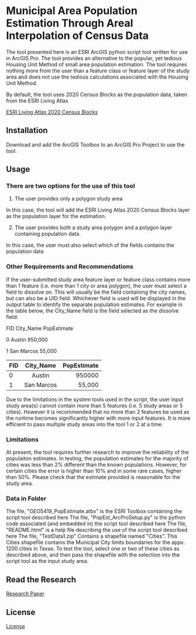 # Municipal Area Population Estimation Through Areal Interpolation of Census Data

The tool presented here is an ESRI ArcGIS python script tool written for use in ArcGIS Pro.
The tool provides an alternative to the popular, yet tedious Housing Unit Method of small area population estimation.  The tool requires nothing more from the user than a feature class or feature layer of the study area
and does not use the tedious calculations associated with the Housing Unit Method.

By default, the tool uses 2020 Census Blocks as the population data, taken from the ESRI Living Atlas 

[ESRI Living Atlas 2020 Census Blocks](https://www.arcgis.com/home/item.html?id=b3642e91b49548f5af772394b0537681#overview)

## Installation

Download and add the ArcGIS Toolbox to an ArcGIS Pro Project to use the tool.



## Usage


### There are two options for the use of this tool

1) The user provides only a polygon study area

In this case, the tool will add the ESRI Living Atlas 2020 Census Blocks layer as the population layer for the estimation.  

2) The user provides both a study area polygon and a polygon layer containing population data.

In this case, the user must also select which of the fields contains the population data

### Other Requirements and Recommendations

If the user-submitted study area feature layer or feature class contains more than 1 feature (i.e. more than 1 city or area polygon), the user must select a field to dissolve on. This will usually be the field containing the city names, but can also be a UID field. Whichever field is used will be displayed in the output table to identify the separate population estimates. For example in the table below, the City_Name field is the field selected as the dissolve field:

FID City_Name PopEstimate

0 Austin  950,000

1 San Marcos  55,000

| FID       | City_Name           | PopEstimate  |
| ------------- |:-------------:| -----:|
| 0     | Austin       | 950000 |
|1      | San Marcos      |   55,000 |

Due to the limitations in the system tools used in the script, the user input study area(s) cannot contain more than 5 features (i.e. 5 study areas or 5 cities). However it is recommended that no more than 2 features be used as the runtime becomes significantly higher with more input features. It is more efficient to pass multiple study areas into the tool 1 or 2 at a time.


### Limitations
At present, the tool requires further research to improve the reliability of the populaiton estimates.  In testing, the population estimates for the majority of cities was less than 2% different
than the known populations.  However, for certain cities the error is higher than 10% and in some rare cases, higher than 50%.  Please check that the estimate provided is reasonable for the study area. 


### Data in Folder

The file, "GEO5419_PopEstimate.atbx" is the ESRI Toolbox containing the script tool described here
The file, "PopEst_ArcProSetup.py" is the python code associated (and embedded in) the script tool described here
The file, "README.html" is a help file describing the use of the script tool described here
The file, "TestData1.zip" Contains a shapefile named "Cities".  This Cities shapefile contains the Municipal City limits boundaries for the appx. 1200 cities in Texas.  To test the tool, select one or two of these cities as described above, and then pass the shapefile with the selection into the script tool as the input study area. 


## Read the Research
[Research Paper](https://git.txstate.edu/cgr50/GIS_Final_Project/blob/master/Ramos_Jackson_Research.pdf)






## License

[License](https://choosealicense.com/licenses/mit/)
